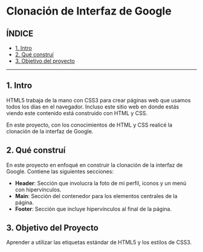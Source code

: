 # Clonación de Interfaz de Google

## ÍNDICE

* [1. Intro](https://github.com/berenicemoralesojeda/InterfazClonDeGoogle/blob/main/README.md#clonación-de-interfaz-de-google)
* [2. Qué construí](https://github.com/berenicemoralesojeda/InterfazClonDeGoogle/blob/main/*)
* [3. Objetivo del proyecto](*)

****
## 1. Intro
HTML5 trabaja de la mano con CSS3 para crear páginas web que usamos todos los días en el navegador. Incluso este sitio web en donde estás viendo este contenido está construido con HTML y CSS.

En este proyecto, con los conocimientos de HTML y CSS realicé la clonación de la interfaz de Google.

## 2. Qué construí
En este proyecto en enfoqué en construir la clonación de la interfaz de Google. Contiene las siguientes secciones:

* **Header**: Sección que involucra la foto de mi perfil, iconos y un menú con hipervínculos.
* **Main**: Sección del contenedor para los elementos centrales de la página.
* **Footer**: Sección que incluye hipervínculos al final de la página.

## 3. Objetivo del Proyecto

Aprender a utilizar las etiquetas estándar de HTML5 y los estilos de CSS3.
